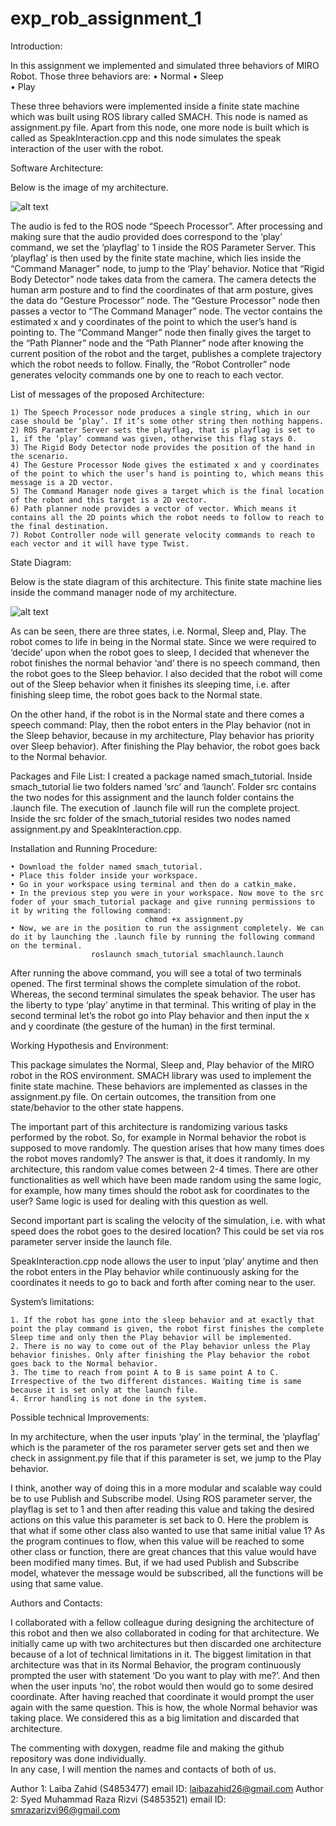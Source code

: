 # exp_rob_assignment_1

Introduction: 

In this assignment we implemented and simulated three behaviors of MIRO Robot. Those three behaviors are:
    • Normal 
    • Sleep  
    • Play  

These three behaviors were implemented inside a finite state machine which was built using ROS library called SMACH. This node is named as assignment.py file. Apart from this node, one more node is built which is called as SpeakInteraction.cpp and this node simulates the speak interaction of the user with the robot. 

Software Architecture:

Below is the image of my architecture. 

![alt text](https://github.com/laibazahid26/exp_rob_assignment_1/blob/main/architecture.png?raw=true)


The audio is fed to the ROS node “Speech Processor”. After processing and making sure that the audio provided does correspond to the ‘play’ command, we set the ‘playflag’ to 1 inside the ROS Parameter Server. This ‘playflag’ is then used by the finite state machine, which lies inside the “Command Manager” node, to jump to the ‘Play’ behavior. Notice that “Rigid Body Detector” node takes data from the camera. The camera detects the human arm posture and to find the coordinates of that arm posture, gives the data do “Gesture Processor” node.  The “Gesture Processor” node then passes a vector to “The Command Manager” node. The vector contains the estimated x and y coordinates of the point to which the user’s hand is pointing to.  The “Command Manger” node then finally gives the target to the “Path Planner” node and the “Path Planner” node after knowing the current position of the robot and the target, publishes a complete trajectory which the robot needs to follow. Finally, the “Robot Controller” node generates velocity commands one by one to reach to each vector.  

List of messages of the proposed Architecture:

    1) The Speech Processor node produces a single string, which in our case should be ‘play’. If it’s some other string then nothing happens. 
    2) ROS Paramter Server sets the playflag, that is playflag is set to 1, if the ‘play’ command was given, otherwise this flag stays 0.
    3) The Rigid Body Detector node provides the position of the hand in the scenario.  
    4) The Gesture Processor Node gives the estimated x and y coordinates of the point to which the user’s hand is pointing to, which means this message is a 2D vector.
    5) The Command Manager node gives a target which is the final location of the robot and this target is a 2D vector.
    6) Path planner node provides a vector of vector. Which means it contains all the 2D points which the robot needs to follow to reach to the final destination. 
    7) Robot Controller node will generate velocity commands to reach to each vector and it will have type Twist. 

State Diagram:

Below is the state diagram of this architecture. This finite state machine lies inside the command manager node of my architecture.

 ![alt text](https://github.com/laibazahid26/exp_rob_assignment_1/blob/main/finite%20state%20machine.png?raw=true)

As can be seen, there are three states, i.e. Normal, Sleep and, Play. The robot comes to life in being in the Normal state. Since we were required to ‘decide’ upon when the robot goes to sleep, I decided that  whenever the robot finishes the normal behavior ‘and’ there is no speech command, then the robot goes to the Sleep behavior. I also decided that the robot will come out of the Sleep behavior when it finishes its sleeping time, i.e. after finishing sleep time, the robot goes back to the Normal state. 

On the other hand, if the robot is in the Normal state and there comes a speech command: Play, then the robot enters in the Play behavior (not in the Sleep behavior, because in my architecture, Play behavior has priority over Sleep behavior). After finishing the Play behavior, the robot goes back to the Normal behavior. 

Packages and File List:
I created a package named smach_tutorial. Inside smach_tutorial lie two folders named ‘src’ and ‘launch’. Folder src contains the two nodes for this assignment and the launch folder contains the .launch file. The execution of .launch file will run the complete project. Inside the src folder of the smach_tutorial resides two nodes named assignment.py and SpeakInteraction.cpp. 

Installation and Running Procedure:

    • Download the folder named smach_tutorial. 
    • Place this folder inside your workspace. 
    • Go in your workspace using terminal and then do a catkin_make.
    • In the previous step you were in your workspace. Now move to the src foder of your smach_tutorial package and give running permissions to it by writing the following command:
                                  chmod +x assignment.py
    • Now, we are in the position to run the assignment completely. We can do it by launching the .launch file by running the following command on the terminal. 
		              roslaunch smach_tutorial smachlaunch.launch 

After running the above command, you will see a total of two terminals opened. The first terminal shows the complete simulation of the robot. Whereas, the second terminal simulates the speak behavior.  The user has the liberty to type ‘play’ anytime in that terminal. This writing of play in the second terminal let’s the robot go into Play behavior and then input the x and y coordinate (the gesture of the human) in the first terminal. 

Working Hypothesis and Environment: 

This package simulates the Normal, Sleep and, Play behavior of the MIRO robot in the ROS environment. SMACH library was used to implement the finite state machine. These behaviors are implemented as classes in the assignment.py file. On certain outcomes, the transition from one state/behavior to the other state happens.  

The important part of this architecture is randomizing various tasks performed by the robot. So, for example in Normal behavior the robot is supposed to move randomly. The question arises that how many times does the robot moves randomly? The answer is that, it does it randomly. In my architecture, this random value comes between 2-4 times. There are other functionalities as well which have been made random using the same logic, for example, how many times should the robot ask for coordinates to the user? Same logic is used for dealing with this question as well. 

Second important part is scaling the velocity of the simulation, i.e. with what speed does the robot goes to the desired location? This could be set via ros parameter server inside the launch file.   

SpeakInteraction.cpp node allows the user to input ‘play’ anytime and then the robot enters in the Play behavior while continuously asking for the coordinates it needs to go to back and forth after coming near to the user.

System’s limitations:

    1. If the robot has gone into the sleep behavior and at exactly that point the play command is given, the robot first finishes the complete Sleep time and only then the Play behavior will be implemented. 
    2. There is no way to come out of the Play behavior unless the Play behavior finishes. Only after finishing the Play behavior the robot goes back to the Normal behavior. 
    3. The time to reach from point A to B is same point A to C. Irrespective of the two different distances. Waiting time is same because it is set only at the launch file. 
    4. Error handling is not done in the system.

Possible technical Improvements:

In my architecture, when the user inputs ‘play’ in the terminal, the ‘playflag’ which is the parameter of the ros parameter server gets set and then we check in assignment.py file that if this parameter is set, we jump to the Play behavior. 

I think, another way of doing this in a more modular and scalable way could be to use Publish and Subscribe model. Using ROS parameter server, the playflag is set to 1 and then after reading this value and taking the desired actions on this value this parameter is set back to 0. Here the problem is that what if some other class also wanted to use that same initial value 1? As the program continues to flow, when this value will be reached to some other class or function, there are great chances that this value would have been modified many times. But, if we had used Publish and Subscribe model, whatever the message would be subscribed, all the functions will be using that same value.   

Authors and Contacts:

I collaborated with a fellow colleague during designing the architecture of this robot and then we also collaborated in coding for that architecture. We initially came up with two architectures but then discarded one architecture because of a lot of technical limitations in it. The biggest limitation in that architecture was that in its Normal Behavior, the program continuously prompted the user with statement ‘Do you want to play with me?’. And then when the user inputs ‘no’, the robot would then would go to some desired coordinate. After having reached that coordinate it would prompt the user again with the same question. This is how, the whole Normal behavior was taking place. We considered this as a big limitation and discarded that architecture. 

The commenting with doxygen, readme file and making the github repository was done individually.  
In any case, I will mention the names and contacts of both of us. 

Author 1: Laiba Zahid (S4853477)					email ID: laibazahid26@gmail.com
Author 2: Syed Muhammad Raza Rizvi (S4853521)		email ID: smrazarizvi96@gmail.com
 


  


  
